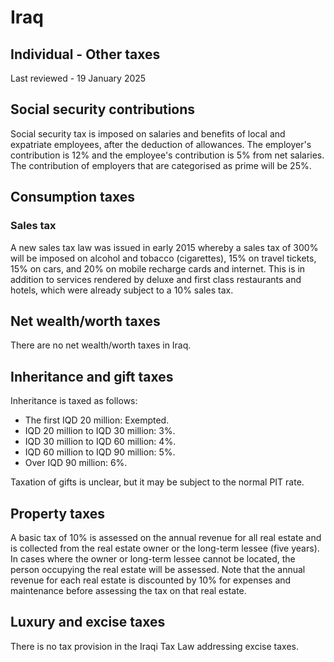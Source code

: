 # Iraq
## Individual - Other taxes
Last reviewed - 19 January 2025
## Social security contributions
Social security tax is imposed on salaries and benefits of local and expatriate employees, after the deduction of allowances. The employer's contribution is 12% and the employee's contribution is 5% from net salaries. The contribution of employers that are categorised as prime will be 25%.
## Consumption taxes
### Sales tax
A new sales tax law was issued in early 2015 whereby a sales tax of 300% will be imposed on alcohol and tobacco (cigarettes), 15% on travel tickets, 15% on cars, and 20% on mobile recharge cards and internet. This is in addition to services rendered by deluxe and first class restaurants and hotels, which were already subject to a 10% sales tax.
## Net wealth/worth taxes
There are no net wealth/worth taxes in Iraq.
## Inheritance and gift taxes
Inheritance is taxed as follows:
  * The first IQD 20 million: Exempted. 
  * IQD 20 million to IQD 30 million: 3%. 
  * IQD 30 million to IQD 60 million: 4%. 
  * IQD 60 million to IQD 90 million: 5%. 
  * Over IQD 90 million: 6%. 


Taxation of gifts is unclear, but it may be subject to the normal PIT rate.
## Property taxes
A basic tax of 10% is assessed on the annual revenue for all real estate and is collected from the real estate owner or the long-term lessee (five years). In cases where the owner or long-term lessee cannot be located, the person occupying the real estate will be assessed. Note that the annual revenue for each real estate is discounted by 10% for expenses and maintenance before assessing the tax on that real estate.
## Luxury and excise taxes
There is no tax provision in the Iraqi Tax Law addressing excise taxes.
